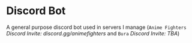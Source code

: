 # Discord Bot

A general purpose discord bot used in servers I manage (`Anime Fighters` *Discord Invite: discord.gg/animefighters* and `Bura` *Discord Invite: TBA*)
